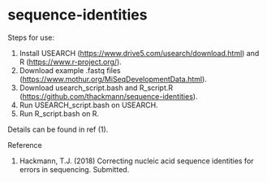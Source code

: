 # sequence-identities

Steps for use:
1)  Install USEARCH (https://www.drive5.com/usearch/download.html) and R (https://www.r-project.org/).
2)  Download example .fastq files (https://www.mothur.org/MiSeqDevelopmentData.html).
3)  Download usearch_script.bash and R_script.R (https://github.com/thackmann/sequence-identities).
4)  Run USEARCH_script.bash on USEARCH.
5)  Run R_script.bash on R.

Details can be found in ref (1).

Reference
1.  Hackmann, T.J. (2018) Correcting nucleic acid sequence identities for errors in sequencing. Submitted.
